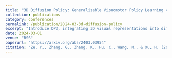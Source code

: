 ```yaml
---
title: "3D Diffusion Policy: Generalizable Visuomotor Policy Learning via Simple 3D Representations"
collection: publications
category: conferences
permalink: /publication/2024-03-3d-diffusion-policy
excerpt: "Introduce DP3, integrating 3D visual representations into diffusion policies for generalizable visuomotor learning."
date: 2024-03-01
venue: "RSS"
paperurl: "https://arxiv.org/abs/2403.03954"
citation: "Ze, Y., Zhang, G., Zhang, K., Hu, C., Wang, M., & Xu, H. (2024). &quot;3D Diffusion Policy: Generalizable Visuomotor Policy Learning via Simple 3D Representations.&quot; <i>Robotics: Science and Systems (RSS)</i>."
---
```

